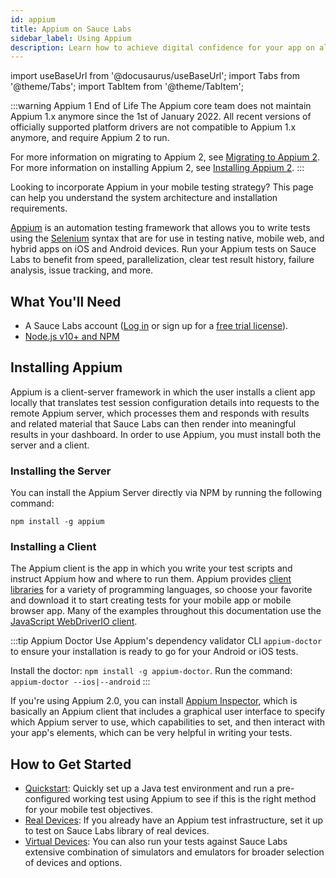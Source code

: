 ```yaml
---
id: appium
title: Appium on Sauce Labs
sidebar_label: Using Appium
description: Learn how to achieve digital confidence for your app on all mobile devices with Appium and Sauce Labs.
---
```


import useBaseUrl from '@docusaurus/useBaseUrl';
import Tabs from '@theme/Tabs';
import TabItem from '@theme/TabItem';

:::warning Appium 1 End of Life
The Appium core team does not maintain Appium 1.x anymore since the 1st of January 2022. All recent versions of officially supported platform drivers are not compatible to Appium 1.x anymore, and require Appium 2 to run.

For more information on migrating to Appium 2, see [Migrating to Appium 2](/mobile-apps/automated-testing/appium/appium-2-migration). For more information on installing Appium 2, see [Installing Appium 2](https://appium.github.io/appium/docs/en/2.0/quickstart/install/).
:::

Looking to incorporate Appium in your mobile testing strategy? This page can help you understand the system architecture and installation requirements.

[Appium](http://appium.io/) is an automation testing framework that allows you to write tests using the [Selenium](https://www.selenium.dev) syntax that are for use in testing native, mobile web, and hybrid apps on iOS and Android devices. Run your Appium tests on Sauce Labs to benefit from speed, parallelization, clear test result history, failure analysis, issue tracking, and more.

## What You'll Need
* A Sauce Labs account ([Log in](https://accounts.saucelabs.com/am/XUI/#login/) or sign up for a [free trial license](https://saucelabs.com/sign-up)).
* [Node.js v10+ and NPM](http://nodejs.org/)


## Installing Appium

Appium is a client-server framework in which the user installs a client app locally that translates test session configuration details into requests to the remote Appium server, which processes them and responds with results and related material that Sauce Labs can then render into meaningful results in your dashboard. In order to use Appium, you must install both the server and a client.

### Installing the Server

You can install the Appium Server directly via NPM by running the following command:

```
npm install -g appium
```

### Installing a Client

The Appium client is the app in which you write your test scripts and instruct Appium how and where to run them. Appium provides [client libraries](http://appium.io/downloads) for a variety of programming languages, so choose your favorite and download it to start creating tests for your mobile app or mobile browser app. Many of the examples throughout this documentation use the [JavaScript WebDriverIO client](https://webdriver.io/).

:::tip Appium Doctor
Use Appium's dependency validator CLI `appium-doctor` to ensure your installation is ready to go for your Android or iOS tests.

Install the doctor: `npm install -g appium-doctor`.
Run the command: `appium-doctor --ios|--android`
:::

If you're using Appium 2.0, you can install [Appium Inspector](https://github.com/saucelabs/appium-inspector-saucelabs), which is basically an Appium client that includes a graphical user interface to specify which Appium server to use, which capabilities to set, and then interact with your app's elements, which can be very helpful in writing your tests.


## How to Get Started

* [Quickstart](/mobile-apps/automated-testing/appium/quickstart): Quickly set up a Java test environment and run a pre-configured working test using Appium to see if this is the right method for your mobile test objectives.
* [Real Devices](/mobile-apps/automated-testing/appium/real-devices): If you already have an Appium test infrastructure, set it up to test on Sauce Labs library of real devices.
* [Virtual Devices](/mobile-apps/automated-testing/appium/virtual-devices): You can also run your tests against Sauce Labs extensive combination of simulators and emulators for broader selection of devices and options.
